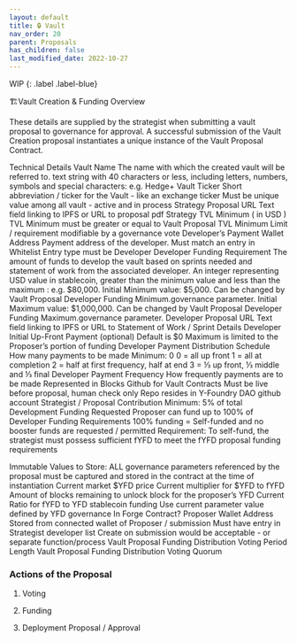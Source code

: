 ```yaml
---
layout: default
title: 🔒 Vault
nav_order: 20
parent: Proposals
has_children: false
last_modified_date: 2022-10-27
---
```


WIP
{: .label .label-blue}


🏗️Vault Creation & Funding
Overview

These details are supplied by the strategist when submitting a vault proposal to governance for approval.  A successful submission of the Vault Creation proposal instantiates a unique instance of the Vault Proposal Contract.

Technical Details
Vault Name
The name with which the created vault will be referred to.
text string with 40 characters or less, including letters, numbers, symbols and special characters: e.g. Hedge+
Vault Ticker
Short abbreviation / ticker for the Vault - like an exchange ticker
Must be unique value among all vault - active and in process
Strategy Proposal URL
Text field linking to IPFS or URL to proposal pdf 
Strategy TVL Minimum ( in USD )
TVL Minimum must be greater or equal to Vault Proposal TVL Minimum
Limit / requirement modifiable by a governance vote
Developer’s Payment Wallet Address
Payment address of the developer.
Must match an entry in Whitelist
Entry type must be Developer
Developer Funding Requirement
The amount of funds to develop the vault  based on sprints needed and statement of work from the associated developer.
An integer representing USD value in stablecoin, greater than the minimum value and less than the maximum : e.g. $80,000.
Initial Minimum value: $5,000.
Can be changed by Vault Proposal Developer Funding Minimum.governance parameter.
Initial Maximum value: $1,000,000.
Can be changed by Vault Proposal Developer Funding Maximum.governance parameter.
Developer Proposal URL
Text field linking to IPFS or URL to Statement of Work / Sprint Details
Developer Initial Up-Front Payment (optional)
Default is  $0
Maximum is limited to the Proposer’s portion of funding
Developer Payment Distribution Schedule 
How many payments to be made
Minimum: 0
0 = all up front
1 = all at completion
2 = half at first frequency, half at end
3 = ⅓ up front, ⅓ middle and ⅓ final
Developer Payment Frequency 
How frequently payments are to be made
Represented in Blocks
Github for Vault Contracts
Must be live before proposal, human check only
Repo resides in Y-Foundry DAO github account
Strategist / Proposal Contribution
Minimum: 5% of total Development Funding Requested
Proposer can fund up to 100% of Developer Funding Requirements
100% funding = Self-funded and no booster funds are requested / permitted
Requirement:
To self-fund, the strategist must possess sufficient fYFD to meet the fYFD proposal funding requirements


Immutable Values to Store:
ALL governance parameters referenced by the proposal must be captured and stored in the contract at the time of instantiation
Current market $YFD price
Current multiplier for $YFD to fYFD
Amount of blocks remaining to unlock block for the proposer’s YFD
Current Ratio for fYFD to YFD stablecoin funding
Use current parameter value defined by YFD governance
In Forge Contract? 
Proposer Wallet Address
Stored from connected wallet of Proposer / submission
Must have entry in Strategist developer list
Create on submission would be acceptable - or separate function/process
Vault Proposal Funding Distribution Voting Period Length
Vault Proposal Funding Distribution Voting Quorum


### Actions of the Proposal

1. Voting

1. Funding

1. Deployment Proposal / Approval
